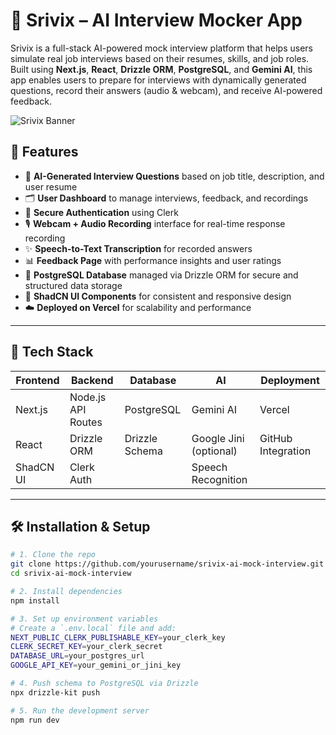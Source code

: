 # 🎤 Srivix – AI Interview Mocker App

Srivix is a full-stack AI-powered mock interview platform that helps users simulate real job interviews based on their resumes, skills, and job roles. Built using **Next.js**, **React**, **Drizzle ORM**, **PostgreSQL**, and **Gemini AI**, this app enables users to prepare for interviews with dynamically generated questions, record their answers (audio & webcam), and receive AI-powered feedback.

![Srivix Banner](./public/srivix-banner.png) <!-- Optional: Add a screenshot or banner -->

## 🚀 Features

- 🧠 **AI-Generated Interview Questions** based on job title, description, and user resume
- 🗂️ **User Dashboard** to manage interviews, feedback, and recordings
- 🔐 **Secure Authentication** using Clerk
- 🎙️ **Webcam + Audio Recording** interface for real-time response recording
- ✨ **Speech-to-Text Transcription** for recorded answers
- 📊 **Feedback Page** with performance insights and user ratings
- 📁 **PostgreSQL Database** managed via Drizzle ORM for secure and structured data storage
- 🧩 **ShadCN UI Components** for consistent and responsive design
- ☁️ **Deployed on Vercel** for scalability and performance

---

## 🧰 Tech Stack

| Frontend | Backend | Database | AI | Deployment |
|---------|---------|----------|----|-------------|
| Next.js | Node.js API Routes | PostgreSQL | Gemini AI | Vercel |
| React   | Drizzle ORM        | Drizzle Schema | Google Jini (optional) | GitHub Integration |
| ShadCN UI | Clerk Auth |         | Speech Recognition | |

---

## 🛠️ Installation & Setup

```bash
# 1. Clone the repo
git clone https://github.com/yourusername/srivix-ai-mock-interview.git
cd srivix-ai-mock-interview

# 2. Install dependencies
npm install

# 3. Set up environment variables
# Create a `.env.local` file and add:
NEXT_PUBLIC_CLERK_PUBLISHABLE_KEY=your_clerk_key
CLERK_SECRET_KEY=your_clerk_secret
DATABASE_URL=your_postgres_url
GOOGLE_API_KEY=your_gemini_or_jini_key

# 4. Push schema to PostgreSQL via Drizzle
npx drizzle-kit push

# 5. Run the development server
npm run dev
